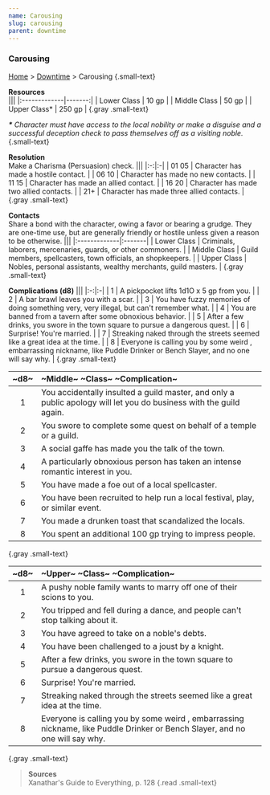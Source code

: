 ```yaml
---
name: Carousing
slug: carousing
parent: downtime
---
```

### Carousing
[Home](dm-operations-center) > [Downtime](downtime) > Carousing {.small-text}

**Resources**<br/>
|||
|:-------------|-------:|
| Lower Class  |  10 gp |
| Middle Class |  50 gp |
| Upper Class*  | 250 gp |
{.gray .small-text}

***\*** Character must have access to the local nobility or make a disguise and a successful deception check to pass themselves off as a visiting noble.* {.small-text}

**Resolution**<br/>
Make a Charisma (Persuasion) check.
|||
|:-:|:-|
| 01 05 | Character has made a hostile contact. |
| 06 10 | Character has made no new contacts.   |
| 11 15 | Character has made an allied contact. |
| 16 20 | Character has made two allied contacts. |
|  21+  | Character has made three allied contacts. |
{.gray .small-text}

**Contacts**<br/>
Share a bond with the character, owing a favor or bearing a grudge. They are one-time use, but are generally friendly or hostile unless given a reason to be otherwise.
|||
|:-------------|:-------|
| Lower Class  | Criminals, laborers, mercenaries, guards, or other commoners. |
| Middle Class | Guild members, spellcasters, town officials, an shopkeepers. |
| Upper Class  | Nobles, personal assistants, wealthy merchants, guild masters. |
{.gray .small-text}

**Complications (d8)**
|||
|:-:|:-|
| 1 | A pickpocket lifts 1d1O x 5 gp from you. |
| 2 | A bar brawl leaves you with a scar. |
| 3 | You have fuzzy memories of doing something very, very illegal, but can't remember what. |
| 4 | You are banned from a tavern after some obnoxious behavior. |
| 5 | After a few drinks, you swore in the town square to pursue a dangerous quest. |
| 6 | Surprise! You're married. |
| 7 | Streaking naked through the streets seemed like a great idea at the time. |
| 8 | Everyone is calling you by some weird , embarrassing nickname, like Puddle Drinker or Bench Slayer, and no one will say why. |
{.gray .small-text}

|~d8~| ~Middle~ ~Class~ ~Complication~ |
|:-:|:-|
| 1 | You accidentally insulted a guild master, and only a public apology will let you do business with the guild again. |
| 2 | You swore to complete some quest on behalf of a temple or a guild. |
| 3 | A social gaffe has made you the talk of the town. |
| 4 | A particularly obnoxious person has taken an intense romantic interest in you. |
| 5 | You have made a foe out of a local spellcaster. |
| 6 | You have been recruited to help run a local festival, play, or similar event. |
| 7 | You made a drunken toast that scandalized the locals. |
| 8 | You spent an additional 100 gp trying to impress people. |
{.gray .small-text}

|~d8~| ~Upper~ ~Class~ ~Complication~ |
|:-:|:-|
| 1 | A pushy noble family wants to marry off one of their scions to you. |
| 2 | You tripped and fell during a dance, and people can't stop talking about it. |
| 3 | You have agreed to take on a noble's debts. |
| 4 | You have been challenged to a joust by a knight. |
| 5 | After a few drinks, you swore in the town square to pursue a dangerous quest. |
| 6 | Surprise! You're married. |
| 7 | Streaking naked through the streets seemed like a great idea at the time. |
| 8 | Everyone is calling you by some weird , embarrassing nickname, like Puddle Drinker or Bench Slayer, and no one will say why. |
{.gray .small-text}

> **Sources** <br/>
> Xanathar's Guide to Everything, p. 128
{.read .small-text}